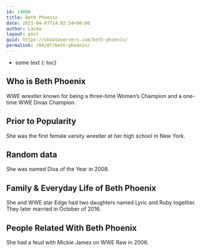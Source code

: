 ```yaml
---
id: 14006
title: Beth Phoenix
date: 2021-04-07T14:02:54+00:00
author: Laima
layout: post
guid: https://ukdataservers.com/beth-phoenix/
permalink: /04/07/beth-phoenix/
---
```


* some text
{: toc}


## Who is Beth Phoenix
                  
                  
                  
WWE wrestler known for being a three-time Women&#8217;s Champion and a one-time WWE Divas Champion.
                  
              
            
              
            
                
                
                
## Prior to Popularity
                  
                  
                  
She was the first female varsity wrestler at her high school in New York.
                  
              
            
              
            
                
                
                
## Random data
                  
                  
                  
She was named Diva of the Year in 2008.
                  
              
            
              
            
                
                
                
## Family & Everyday Life of Beth Phoenix
                  
                  
                  
She and WWE star Edge had two daughters named Lyric and Ruby together. They later married in October of 2016.
                  
              
            
              
            
                
                
                
## People Related With Beth Phoenix
                  
                  
                  
She had a feud with Mickie James on WWE Raw in 2006.
                  
              
            
              
            
                
              
            
              
              
            
            
              
            
          
          
          